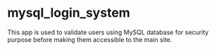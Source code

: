 # mysql_login_system
This app is used to validate users using MySQL database for security purpose before making them accessible to the main site. 
